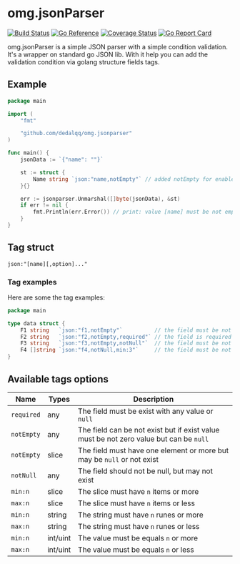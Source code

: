 # omg.jsonParser

[![Build Status](https://travis-ci.com/dedalqq/omg.jsonparser.svg?branch=master)](https://travis-ci.com/dedalqq/omg.jsonparser)
[![Go Reference](https://pkg.go.dev/badge/github.com/dedalqq/omg.jsonparser.svg)](https://pkg.go.dev/github.com/dedalqq/omg.jsonparser)
[![Coverage Status](https://coveralls.io/repos/github/dedalqq/omg.jsonparser/badge.svg?branch=master)](https://coveralls.io/github/dedalqq/omg.jsonparser?branch=master)
[![Go Report Card](https://goreportcard.com/badge/github.com/dedalqq/omg.jsonparser)](https://goreportcard.com/report/github.com/dedalqq/omg.jsonparser)

omg.jsonParser is a simple JSON parser with a simple condition validation. It's a wrapper on standard go JSON lib. With it help you can add the validation condition via golang structure fields tags.

## Example

```go
package main

import (
	"fmt"

	"github.com/dedalqq/omg.jsonparser"
)

func main() {
	jsonData := `{"name": ""}`

	st := struct {
		Name string `json:"name,notEmpty"` // added notEmpty for enable validation for it field
	}{}

	err := jsonparser.Unmarshal([]byte(jsonData), &st)
	if err != nil {
		fmt.Println(err.Error()) // print: value [name] must be not empty
	}
}

```

## Tag struct

```
json:"[name][,option]..."
```

### Tag examples

Here are some the tag examples:

```go
package main

type data struct {
    F1 string   `json:"f1,notEmpty"`          // the field must be not empty
    F2 string   `json:"f2,notEmpty,required"` // the field is required and must be not empty but may be the null value
    F3 string   `json:"f3,notEmpty,notNull"`  // the field must be not empty and not null but may not exist
    F4 []string `json:"f4,notNull,min:3"`     // the field must be not null and contains 3 or more items but may not exist
}
```

## Available tags options

| Name        | Types    | Description                                                                            |
| ----------- | -------- | -------------------------------------------------------------------------------------- |
| `required`  | any      | The field must be exist with any value or `null`                                       |
| `notEmpty`  | any      | The field can be not exist but if exist value must be not zero value but can be `null` |
| `notEmpty`  | slice    | The field must have one element or more but may be `null` or not exist                 |
| `notNull`   | any      | The field should not be null, but may not exist                                        |
| `min:n`     | slice    | The slice must have `n` items or more                                                  |
| `max:n`     | slice    | The slice must have `n` items or less                                                  |
| `min:n`     | string   | The string must have `n` runes or more                                                 |
| `max:n`     | string   | The string must have `n` runes or less                                                 |
| `min:n`     | int/uint | The value must be equals `n` or more                                                   |
| `max:n`     | int/uint | The value must be equals `n` or less                                                   |